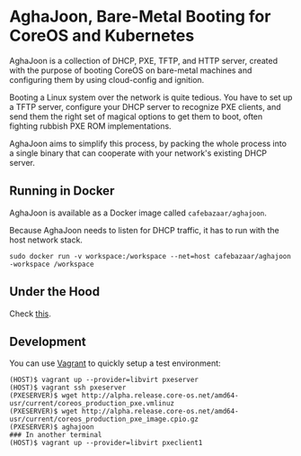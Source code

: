 # AghaJoon, Bare-Metal Booting for CoreOS and Kubernetes

AghaJoon is a collection of DHCP, PXE, TFTP, and HTTP server, created with the
purpose of booting CoreOS on bare-metal machines and configuring them by using
cloud-config and ignition.

Booting a Linux system over the network is quite tedious. You have to
set up a TFTP server, configure your DHCP server to recognize PXE
clients, and send them the right set of magical options to get them to
boot, often fighting rubbish PXE ROM implementations.

AghaJoon aims to simplify this process, by packing the whole process
into a single binary that can cooperate with your network's existing
DHCP server.

## Running in Docker

AghaJoon is available as a Docker image called `cafebazaar/aghajoon`.

Because AghaJoon needs to listen for DHCP traffic, it has to run with
the host network stack.

```shell
sudo docker run -v workspace:/workspace --net=host cafebazaar/aghajoon -workspace /workspace
```

## Under the Hood
Check [this](docs/UnderTheHood.md).

## Development
You can use [Vagrant](https://www.vagrantup.com/) to quickly setup a test environment:

    (HOST)$ vagrant up --provider=libvirt pxeserver
    (HOST)$ vagrant ssh pxeserver
    (PXESERVER)$ wget http://alpha.release.core-os.net/amd64-usr/current/coreos_production_pxe.vmlinuz
    (PXESERVER)$ wget http://alpha.release.core-os.net/amd64-usr/current/coreos_production_pxe_image.cpio.gz
    (PXESERVER)$ aghajoon
    ### In another terminal
    (HOST)$ vagrant up --provider=libvirt pxeclient1

